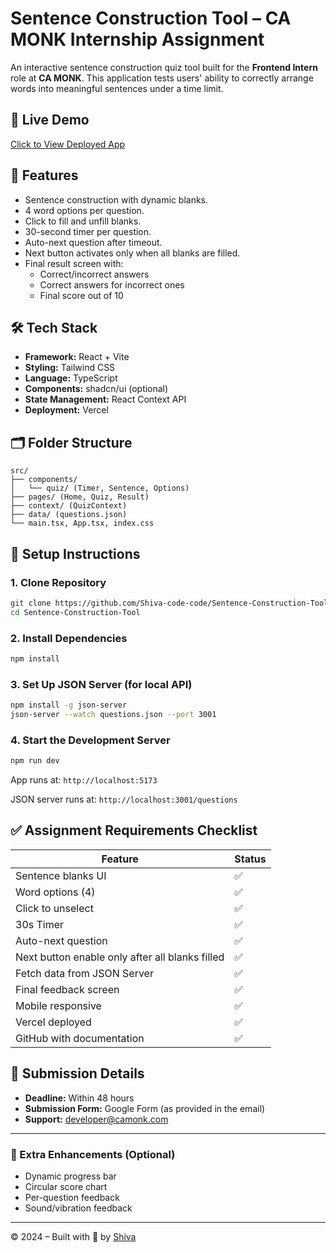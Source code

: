 # Sentence Construction Tool – CA MONK Internship Assignment

An interactive sentence construction quiz tool built for the **Frontend Intern** role at **CA MONK**. This application tests users' ability to correctly arrange words into meaningful sentences under a time limit.

## 🔗 Live Demo
[Click to View Deployed App](https://your-deployed-app.vercel.app)

## 🎯 Features
- Sentence construction with dynamic blanks.
- 4 word options per question.
- Click to fill and unfill blanks.
- 30-second timer per question.
- Auto-next question after timeout.
- Next button activates only when all blanks are filled.
- Final result screen with:
  - Correct/incorrect answers
  - Correct answers for incorrect ones
  - Final score out of 10

## 🛠 Tech Stack
- **Framework:** React + Vite
- **Styling:** Tailwind CSS
- **Language:** TypeScript
- **Components:** shadcn/ui (optional)
- **State Management:** React Context API
- **Deployment:** Vercel

## 🗂 Folder Structure
```
src/
├── components/
│   └── quiz/ (Timer, Sentence, Options)
├── pages/ (Home, Quiz, Result)
├── context/ (QuizContext)
├── data/ (questions.json)
└── main.tsx, App.tsx, index.css
```

## 🔄 Setup Instructions

### 1. Clone Repository
```bash
git clone https://github.com/Shiva-code-code/Sentence-Construction-Tool.git
cd Sentence-Construction-Tool
```

### 2. Install Dependencies
```bash
npm install
```

### 3. Set Up JSON Server (for local API)
```bash
npm install -g json-server
json-server --watch questions.json --port 3001
```

### 4. Start the Development Server
```bash
npm run dev
```

App runs at: `http://localhost:5173`

JSON server runs at: `http://localhost:3001/questions`

## ✅ Assignment Requirements Checklist

| Feature | Status |
|--------|--------|
| Sentence blanks UI | ✅ |
| Word options (4) | ✅ |
| Click to unselect | ✅ |
| 30s Timer | ✅ |
| Auto-next question | ✅ |
| Next button enable only after all blanks filled | ✅ |
| Fetch data from JSON Server | ✅ |
| Final feedback screen | ✅ |
| Mobile responsive | ✅ |
| Vercel deployed | ✅ |
| GitHub with documentation | ✅ |

## 📝 Submission Details
- **Deadline:** Within 48 hours
- **Submission Form:** Google Form (as provided in the email)
- **Support:** developer@camonk.com

---

### 👏 Extra Enhancements (Optional)
- Dynamic progress bar
- Circular score chart
- Per-question feedback
- Sound/vibration feedback

---

© 2024 – Built with 💙 by [Shiva](https://github.com/Shiva-code-code)
